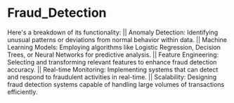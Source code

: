 # Fraud_Detection
Here's a breakdown of its functionality:
|| Anomaly Detection: Identifying unusual patterns or deviations from normal behavior within data.
|| Machine Learning Models: Employing algorithms like Logistic Regression, Decision Trees, or Neural Networks for predictive analysis.
|| Feature Engineering: Selecting and transforming relevant features to enhance fraud detection accuracy.
|| Real-time Monitoring: Implementing systems that can detect and respond to fraudulent activities in real-time.
|| Scalability: Designing fraud detection systems capable of handling large volumes of transactions efficiently.
